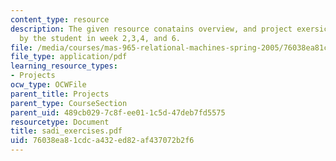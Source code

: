 ```yaml
---
content_type: resource
description: The given resource conatains overview, and project exersices sumbitted
  by the student in week 2,3,4, and 6.
file: /media/courses/mas-965-relational-machines-spring-2005/76038ea81cdca432ed82af437072b2f6_sadi_exercises.pdf
file_type: application/pdf
learning_resource_types:
- Projects
ocw_type: OCWFile
parent_title: Projects
parent_type: CourseSection
parent_uid: 489cb029-7c8f-ee01-1c5d-47deb7fd5575
resourcetype: Document
title: sadi_exercises.pdf
uid: 76038ea8-1cdc-a432-ed82-af437072b2f6
---
```

